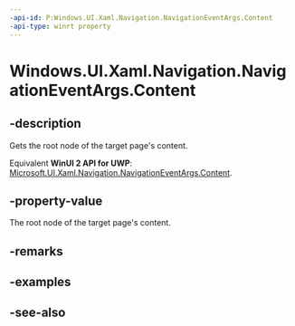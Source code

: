 ```yaml
---
-api-id: P:Windows.UI.Xaml.Navigation.NavigationEventArgs.Content
-api-type: winrt property
---
```


<!-- Property syntax
public object Content { get; }
-->

# Windows.UI.Xaml.Navigation.NavigationEventArgs.Content

## -description
Gets the root node of the target page's content.

Equivalent **WinUI 2 API for UWP**: [Microsoft.UI.Xaml.Navigation.NavigationEventArgs.Content](/windows/winui/api/microsoft.ui.xaml.navigation.navigationeventargs.content).

## -property-value
The root node of the target page's content.

## -remarks

## -examples

## -see-also
